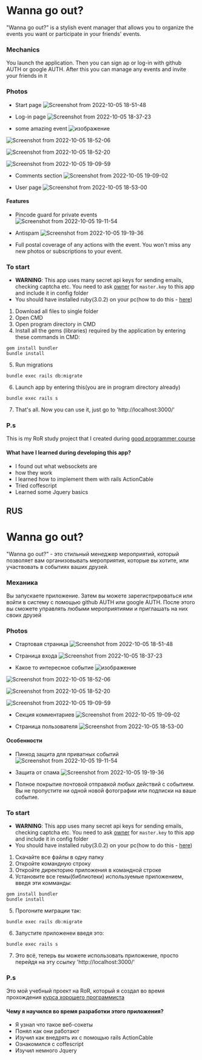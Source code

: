 # Wanna go out?
"Wanna go out?" is a stylish event manager that allows you to organize the events you want or participate in your friends' events.

### Mechanics
You launch the application. Then you can sign ap or log-in with github AUTH or google AUTH. After this you can manage any events and invite your friends in it

### Photos
- Start page
![Screenshot from 2022-10-05 18-51-48](https://user-images.githubusercontent.com/83035520/194110033-6d2184bd-c4f8-4a98-b59e-34964a06283f.png)

- Log-in page
![Screenshot from 2022-10-05 18-37-23](https://user-images.githubusercontent.com/83035520/194110175-e39d2276-ed7b-4a73-9931-f641c85dcfa9.png)


- some amazing event
![изображение](https://user-images.githubusercontent.com/83035520/193475982-6cdbd056-a6ee-4307-a63e-b0f6d42a8544.png)

![Screenshot from 2022-10-05 18-52-06](https://user-images.githubusercontent.com/83035520/194110227-829627c4-c7d2-4863-b496-f239dc55b6e4.png)

![Screenshot from 2022-10-05 18-52-20](https://user-images.githubusercontent.com/83035520/194110320-c53dec44-50ed-41e7-ac3b-b95e568d65af.png)

![Screenshot from 2022-10-05 19-09-59](https://user-images.githubusercontent.com/83035520/194110435-a6df2bb8-99f6-45a0-8f5d-cdca19a875e9.png)

- Comments section
![Screenshot from 2022-10-05 19-09-02](https://user-images.githubusercontent.com/83035520/194110403-a8e6a528-eb79-4985-92c5-dbb268764f3e.png)

- User page
![Screenshot from 2022-10-05 18-53-00](https://user-images.githubusercontent.com/83035520/194110484-daabe00b-7b62-4e6a-873d-3a73bc2aeeba.png)

#### Features

- Pincode guard for private events
![Screenshot from 2022-10-05 19-11-54](https://user-images.githubusercontent.com/83035520/194110746-739e580a-e6c3-4f54-839c-1891627bab07.png)

- Antispam
![Screenshot from 2022-10-05 19-19-36](https://user-images.githubusercontent.com/83035520/194111234-aa2f39cf-038f-4d6b-876b-d965505aece1.png)

- Full postal coverage of any actions with the event. You won't miss any new photos or subscriptions to your event.

### To start

- **WARNING**: This app uses many secret api keys for sending emails, checking captcha etc. You need to ask [owner](https://t.me/Grishchenko1) for `master.key` to this app and include it in config folder
- You should have installed ruby(3.0.2) on your pc(how to do this - [here](https://www.ruby-lang.org/en/documentation/installation/))

1. Download all files to single folder
2. Open CMD
3. Open program directory in CMD
4. Install all the gems (libraries) required by the application by entering these commands in CMD:
```
gem install bundler
bundle install
```
5. Run migrations
```
bundle exec rails db:migrate
```
6. Launch app by entering this(you are in program directory already)
```
bundle exec rails s
```
7. That's all. Now you can use it, just go to 'http://localhost:3000/'

### P.s
This is my RoR study project that I created during  [good programmer course](https://goodprogrammer.ru/rails)

#### What have I learned during developing this app?
- I found out what websockets are
- how they work
- I learned how to implement them with rails ActionCable
- Tried coffescript
- Learned some Jquery basics

## RUS

# Wanna go out?
"Wanna go out?" - это стильный менеджер мероприятий, который позволяет вам организовывать мероприятия, которые вы хотите, или участвовать в событиях ваших друзей.

### Механика
Вы запускаете приложение. Затем вы можете зарегистрироваться или войти в систему с помощью github AUTH или google AUTH. После этого вы сможете управлять любыми мероприятиями и приглашать на них своих друзей

### Photos
- Стартовая страница
![Screenshot from 2022-10-05 18-51-48](https://user-images.githubusercontent.com/83035520/194110033-6d2184bd-c4f8-4a98-b59e-34964a06283f.png)

- Страница входа
![Screenshot from 2022-10-05 18-37-23](https://user-images.githubusercontent.com/83035520/194110175-e39d2276-ed7b-4a73-9931-f641c85dcfa9.png)


- Какое то интересное событие
![изображение](https://user-images.githubusercontent.com/83035520/193475982-6cdbd056-a6ee-4307-a63e-b0f6d42a8544.png)

![Screenshot from 2022-10-05 18-52-06](https://user-images.githubusercontent.com/83035520/194110227-829627c4-c7d2-4863-b496-f239dc55b6e4.png)

![Screenshot from 2022-10-05 18-52-20](https://user-images.githubusercontent.com/83035520/194110320-c53dec44-50ed-41e7-ac3b-b95e568d65af.png)

![Screenshot from 2022-10-05 19-09-59](https://user-images.githubusercontent.com/83035520/194110435-a6df2bb8-99f6-45a0-8f5d-cdca19a875e9.png)

- Секция комментариев
![Screenshot from 2022-10-05 19-09-02](https://user-images.githubusercontent.com/83035520/194110403-a8e6a528-eb79-4985-92c5-dbb268764f3e.png)

- Страница пользователя
![Screenshot from 2022-10-05 18-53-00](https://user-images.githubusercontent.com/83035520/194110484-daabe00b-7b62-4e6a-873d-3a73bc2aeeba.png)

#### Особенности

- Пинкод защита для приватных событий
![Screenshot from 2022-10-05 19-11-54](https://user-images.githubusercontent.com/83035520/194110746-739e580a-e6c3-4f54-839c-1891627bab07.png)

- Защита от спама
![Screenshot from 2022-10-05 19-19-36](https://user-images.githubusercontent.com/83035520/194111234-aa2f39cf-038f-4d6b-876b-d965505aece1.png)

- Полное покрытие почтовой отправкой любых действий с событием. Вы не пропустите ни одной новой фотографии или подписки на ваше событие.

### To start

- **WARNING**: This app uses many secret api keys for sending emails, checking captcha etc. You need to ask [owner](https://t.me/Grishchenko1) for `master.key` to this app and include it in config folder
- You should have installed ruby(3.0.2) on your pc(how to do this - [here](https://www.ruby-lang.org/en/documentation/installation/))

1. Скачайте все файлы в одну папку
2. Откройте командную строку
3. Откройте директорию приложения в командной строке
4. Установите все гемы(библиотеки) используемые приложением, введя эти комманды:
```
gem install bundler
bundle install
```
5. Прогоните миграции так:
```
bundle exec rails db:migrate
```
6. Запустите приложенеи введя это:
```
bundle exec rails s
```
7. Это всё, теперь вы можете использовать приложение, просто перейдя на эту ссылку 'http://localhost:3000/'

### P.s
Это мой учебный проект на RoR, который я создал во время прохождения [курса хорошего программиста](https://goodprogrammer.ru/rails)


#### Чему я научился во время разработки этого приложения?
- Я узнал что такое веб-сокеты
- Понял как они работают
- Изучил как внедрять их с помощью rails ActionCable
- Ознакомился с coffescript
- Изучил немного Jquery
